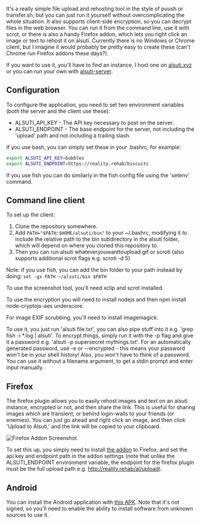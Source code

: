 It's a really simple file upload and rehosting tool in the style of puush or transfer.sh, but you can just run it yourself without overcomplicating the whole situation. It also supports client-side encryption, so you can decrypt files in the web browser. You can run it from the command line, use it with scrot, or there is also a handy Firefox addon, which lets you right click an image or text to rehost it on alsuti. Currently there is no Windows or Chrome client, but I imagine it would probably be pretty easy to create these (can't Chrome run Firefox addons these days?).

If you want to use it, you'll have to find an instance. I host one on [alsuti.xyz](https://alsuti.xyz) or you can run your own with [alsuti-server](https://github.com/reality/alsuti-server).

## Configuration

To configure the application, you need to set two environment variables (both the server and the client use these):

* ALSUTI_API_KEY - The API key necessary to post on the server.
* ALSUTI_ENDPOINT - The base endpoint for the server, not including the 'upload' path and not including a trailing slash.

If you use bash, you can simply set these in your .bashrc, for example:

```bash
export ALSUTI_API_KEY=bubbles
export ALSUTI_ENDPOINT=https://reality.rehab/biscuits
```

If you use fish you can do similarly in the fish config file using the 'setenv' command.

## Command line client

To set up the client:

1. Clone the repository somewhere.
2. Add ```PATH="$PATH:$HOME/alsuti/bin"``` to your ~/.bashrc, modifying it to include the relative path to the bin subdirectory in the alsuti folder, which will depend on where you cloned this repository to.
3. Then you can run alsuti whateveryouwanttoupload.gif or scroti (also supports additional scrot flags e.g. scroti -d 5)

Note: if you use fish, you can add the bin folder to your path instead by doing: ```set -gx PATH ~/alsuti/bin $PATH```

To use the screenshot tool, you'll need xclip and scrot installed.

To use the encryption you will need to install nodejs and then npm install node-cryptojs-aes underscore.

For image EXIF scrubbing, you'll need to install imagemagick.

To use it, you just run 'alsuti file.txt', you can also pipe stuff into it e.g. 'grep fish -i *.log | alsuti'. To encrypt things, simply run it with the -p flag and give it a password e.g. 'alsuti -p supersecret mythings.txt'. For an automatically generated password, use -e or --encrypted - this means your password won't be in your shell history! Also, you won't have to think of a password. You can use it without a filename argument, to get a stdin prompt and enter input manually.

## Firefox

The firefox plugin allows you to easily rehost images and text on an alsuti instance, encrypted or not, and then share the link. This is useful for sharing images which are transient, or behind login-walls to your friends (or enemies). You can just go ahead and right click an image, and then click 'Upload to Alsuti,' and the link will be copied to your clipboard.

![Firefox Addon Screenshot](http://reality.rehab/al/VyFaTRiox.png)

To set this up, you simply need to install [the addon](https://github.com/reality/alsuti/raw/master/firefox/alsuti_firefox_addon-0.0.6-an%2Bfx.xpi) to Firefox, and set the api key and endpoint path in the addon settings (note that unlike the ALSUTI_ENDPOINT environment variable, the endpoint for the firefox plugin must be the full upload path e.g. http://reality.rehab/al/upload).

## Android

You can install the Android application with [this APK](https://github.com/reality/alsuti/blob/master/android/app/build/outputs/apk/app-debug.apk). Note that it's not signed, so you'll need to enable the ability to install software from unknown sources to use it.

